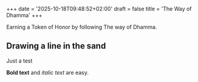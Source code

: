 +++
date = '2025-10-18T09:48:52+02:00'
draft = false
title = 'The Way of Dhamma'
+++

Earning a Token of Honor by following The way of Dhamma. 

## Drawing a line in the sand

Just a test

**Bold text** and *italic text* are easy.